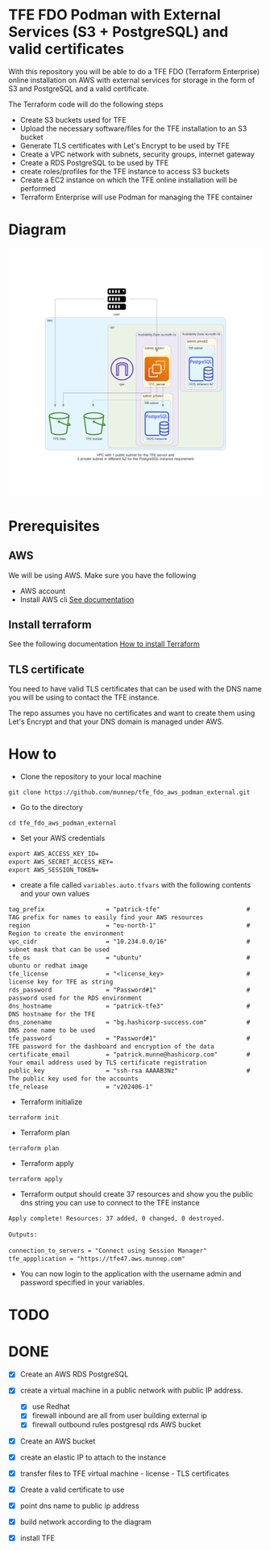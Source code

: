 # TFE FDO Podman with External Services (S3 + PostgreSQL) and valid certificates

With this repository you will be able to do a TFE FDO (Terraform Enterprise) online installation on AWS with external services for storage in the form of S3 and PostgreSQL and a valid certificate. 

The Terraform code will do the following steps

- Create S3 buckets used for TFE
- Upload the necessary software/files for the TFE installation to an S3 bucket
- Generate TLS certificates with Let's Encrypt to be used by TFE
- Create a VPC network with subnets, security groups, internet gateway
- Create a RDS PostgreSQL to be used by TFE
- create roles/profiles for the TFE instance to access S3 buckets
- Create a EC2 instance on which the TFE online installation will be performed
- Terraform Enterprise will use Podman for managing the TFE container

# Diagram

![](diagram/diagram_external.png)  

# Prerequisites

## AWS
We will be using AWS. Make sure you have the following
- AWS account  
- Install AWS cli [See documentation](https://docs.aws.amazon.com/cli/latest/userguide/install-cliv2.html)

## Install terraform  
See the following documentation [How to install Terraform](https://learn.hashicorp.com/tutorials/terraform/install-cli)

## TLS certificate
You need to have valid TLS certificates that can be used with the DNS name you will be using to contact the TFE instance.  
  
The repo assumes you have no certificates and want to create them using Let's Encrypt and that your DNS domain is managed under AWS. 

# How to

- Clone the repository to your local machine
```
git clone https://github.com/munnep/tfe_fdo_aws_podman_external.git
```
- Go to the directory
```
cd tfe_fdo_aws_podman_external
```
- Set your AWS credentials
```
export AWS_ACCESS_KEY_ID=
export AWS_SECRET_ACCESS_KEY=
export AWS_SESSION_TOKEN=
```
- create a file called `variables.auto.tfvars` with the following contents and your own values
```
tag_prefix                 = "patrick-tfe"                        # TAG prefix for names to easily find your AWS resources
region                     = "eu-north-1"                         # Region to create the environment
vpc_cidr                   = "10.234.0.0/16"                      # subnet mask that can be used 
tfe_os                     = "ubuntu"                             # ubuntu or redhat image 
tfe_license                = "<license_key>                       # license key for TFE as string
rds_password               = "Password#1"                         # password used for the RDS environment
dns_hostname               = "patrick-tfe3"                       # DNS hostname for the TFE
dns_zonename               = "bg.hashicorp-success.com"           # DNS zone name to be used
tfe_password               = "Password#1"                         # TFE password for the dashboard and encryption of the data
certificate_email          = "patrick.munne@hashicorp.com"        # Your email address used by TLS certificate registration
public_key                 = "ssh-rsa AAAAB3Nz"                   # The public key used for the accounts
tfe_release                = "v202406-1"
```
- Terraform initialize
```
terraform init
```
- Terraform plan
```
terraform plan
```
- Terraform apply
```
terraform apply
```
- Terraform output should create 37 resources and show you the public dns string you can use to connect to the TFE instance
```
Apply complete! Resources: 37 added, 0 changed, 0 destroyed.

Outputs:

connection_to_servers = "Connect using Session Manager"
tfe_appplication = "https://tfe47.aws.munnep.com"
```
- You can now login to the application with the username admin and password specified in your variables.

# TODO

# DONE
- [x] Create an AWS RDS PostgreSQL
- [x] create a virtual machine in a public network with public IP address.
    - [x] use Redhat
    - [x] firewall inbound are all from user building external ip
    - [x] firewall outbound rules
          postgresql rds
          AWS bucket          
- [x] Create an AWS bucket
- [x] create an elastic IP to attach to the instance
- [x] transfer files to TFE virtual machine
      - license
      - TLS certificates
- [x] Create a valid certificate to use 
- [x] point dns name to public ip address
- [x] build network according to the diagram
- [x] install TFE



